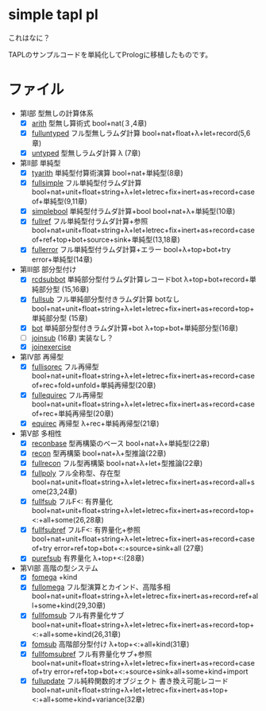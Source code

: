 # simple tapl pl

これはなに？

TAPLのサンプルコードを単純化してPrologに移植したものです。

# ファイル

- 第Ⅰ部 型無しの計算体系
    - [x] [arith](arith.pl) 型無し算術式 bool+nat(３,4章)
    - [x] [fulluntyped](fulluntyped.pl) フル型無しラムダ計算 bool+nat+float+λ+let+record(5,6章)
    - [x] [untyped](untyped.pl) 型無しラムダ計算 λ (7章)
- 第Ⅱ部 単純型
    - [x] [tyarith](tyarith.pl) 単純型付算術演算 bool+nat+単純型(8章)
    - [x] [fullsimple](fullsimple.pl) フル単純型付ラムダ計算 bool+nat+unit+float+string+λ+let+letrec+fix+inert+as+record+case of+単純型(9,11章)
    - [x] [simplebool](simplebool.pl) 単純型付ラムダ計算+bool bool+nat+λ+単純型(10章)
    - [x] [fullref](fullref.pl) フル単純型付ラムダ計算+参照 bool+nat+unit+float+string+λ+let+letrec+fix+inert+as+record+case of+ref+top+bot+source+sink+単純型(13,18章)
    - [x] [fullerror](fullerror.pl) フル単純型付ラムダ計算+エラー bool+λ+top+bot+try error+単純型(14章)
- 第Ⅲ部 部分型付け
    - [x] [rcdsubbot](rcdsubbot.pl) 単純部分型付ラムダ計算レコードbot λ+top+bot+record+単純部分型 (15,16章)
    - [x] [fullsub](fullsub.pl) フル単純部分型付きラムダ計算 botなし bool+nat+unit+float+string+λ+let+letrec+fix+inert+as+record+top+単純部分型 (15章)
    - [x] [bot](bot.pl) 単純部分型付きラムダ計算+bot λ+top+bot+単純部分型(16章)
    - [ ] [joinsub](joinsub.pl) (16章) 実装なし？
    - [x] [joinexercise](joinexercise.pl) 
- 第Ⅳ部 再帰型
    - [x] [fullisorec](fullisorec.pl) フル再帰型 bool+nat+unit+float+string+λ+let+letrec+fix+inert+as+record+case of+rec+fold+unfold+単純再帰型(20章)
    - [x] [fullequirec](fullequirec.pl) フル再帰型 bool+nat+unit+float+string+λ+let+letrec+fix+inert+as+record+case of+rec+単純再帰型(20章)
    - [x] [equirec](equirec.pl) 再帰型 λ+rec+単純再帰型(21章)
- 第Ⅴ部 多相性
    - [x] [reconbase](reconbase.pl) 型再構築のベース bool+nat+λ+単純型(22章)
    - [x] [recon](recon.pl) 型再構築 bool+nat+λ+型推論(22章)
    - [x] [fullrecon](fullrecon.pl) フル型再構築 bool+nat+λ+let+型推論(22章)
    - [x] [fullpoly](fullpoly.pl) フル全称型、存在型 bool+nat+unit+float+string+λ+let+letrec+fix+inert+as+record+all+some(23,24章)
    - [x] [fullfsub](fullfsub.pl) フルF<: 有界量化 bool+nat+unit+float+string+λ+let+letrec+fix+inert+as+record+top+<:+all+some(26,28章)
    - [x] [fullfsubref](fullfsubref.pl) フルF<: 有界量化+参照 bool+nat+unit+float+string+λ+let+letrec+fix+inert+as+record+case of+try error+ref+top+bot+<:+source+sink+all (27章)
    - [x] [purefsub](purefsub.pl) 有界量化 λ+top+<:(28章)
- 第Ⅵ部 高階の型システム
    - [x] [fomega](fomega.pl) +kind
    - [x] [fullomega](fullomega.pl) フル型演算とカインド、高階多相 bool+nat+unit+float+string+λ+let+letrec+fix+inert+as+record+ref+all+some+kind(29,30章)
    - [x] [fullfomsub](fullfomsub.pl) フル有界量化サブ bool+nat+unit+float+string+λ+let+letrec+fix+inert+as+record+top+<:+all+some+kind(26,31章)
    - [x] [fomsub](fomsub.pl) 高階部分型付け λ+top+<:+all+kind(31章)
    - [x] [fullfomsubref](fullfomsubref.pl) フル有界量化サブ+参照 bool+nat+unit+float+string+λ+let+letrec+fix+inert+as+record+case of+try error+ref+top+bot+<:+source+sink+all+some+kind+import
    - [x] [fullupdate](fullupdate.pl) フル純粋関数的オブジェクト 書き換え可能レコード bool+nat+unit+float+string+λ+let+letrec+fix+inert+as+top+<:+all+some+kind+variance(32章)
